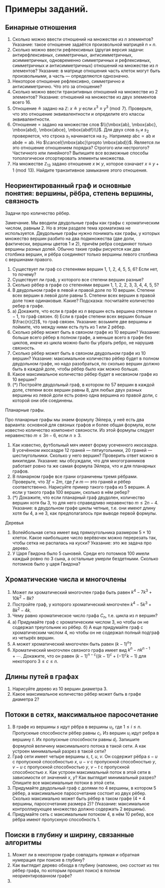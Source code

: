 # Примеры заданий.

## Бинарные отношения

1. Сколько можно ввести отношений на множестве из $n$ элементов? Указание: такое отношение задаётся произвольной матрицей $n\times n$.
2. Сколько можно ввести рефлексивных (другая версия задачи: антирефлексивных, симметричных, антисимметричных, асимметричных, одновременно симметричных и рефлексивных, симметричных и антисимметричных) отношений на множестве из $n$ элементов? Указание: в матрице отношения часть клеток могут быть произвольными, а часть — определяются однозначно.
3. Некоторое отношение рефлексивно, симметрично и антисимметрично. Что это за отношение? 
4. Сколько можно ввести транзитивных отношений на множестве из 2 элементов? Указание: отношений на множестве из двух элементов всего 16.
5. Отношение $\circeq$ задано на $\mathbb{Z}$: $x\circeq y$ если $x^3 \equiv y^3 \pmod 7$. Проверьте, что это отношение эквивалентности и определите его классы эквивалентности.
6. Отношение $\propto$ задано на множестве слов $\\{\mbox{ab}, \mbox{abc}, \mbox{abd}, \mbox{abce}, \mbox{abdf}\\}$. Для двух слов $s_1$ и $s_2$ проверяется, что строка $s_1$ начинается на $s_2$. Например $\mbox{abc}\propto \mbox{ab}$ и $\mbox{abde}\propto \mbox{ab}$. Но $\cancel{\mbox{abc}\propto \mbox{abd}}$. Является ли это отношение отношением порядка? Строгого или нестрогого? Частичного или линейного? Выпишите все возможные способы топологически отсортировать элементы множества.
7. На множестве $\mathbb{Z}_{13}$ задано отношение $x\ltimes y$, которое означает $x \equiv y+1 \pmod 13$. Найдите транзитивное замыкание этого отношения.

## Неориентированный граф и основные понятия: вершины, рёбра, степень вершины, связность

Задачи про количество рёбер.

Замечание. Мы вводили двудольные графы как графы с хроматическим числом, равным 2. Но в этом разделе тема хроматизма не используется. Двудольные графы нужно понимать как графы, у которых множество вершин разбито на два подмножества (две доли, фактически, вершины цветов 1 и 2), причём ребра соединяют только вершины разных долей. Обычно такие графы рисуются как два столбика вершин, и рёбра соединяют только вершины левого столбика с вершинами правого.

1. Существует ли граф со степенями вершин 1, 1, 2, 4, 5, 5, 6? Если нет, то почему?
2. Существует ли граф, у которого все степени вершин разные?
3. Сколько рёбер в графе со степенями вершин 1, 1, 2, 2, 3, 3, 4, 4, 5, 5?
4. В двудольном графе в левой и правой доле по 10 вершин. Степени всех вершин в левой доле равны 5. Степени всех вершин в правой доле тоже одинаковые. Какие? Подсказка: посчитайте количество ребер в графе.
5. а) Докажите, что если в графе из $n$ вершин есть вершина степени $n-1$, то граф связен. б) Если в графе степени всех вершин больше $\frac{n}{2}$, то граф связен. Указание: возьмите две вершины и поймите, что между ними есть путь из 1 или 2 рёбер.
6. Сколько рёбер может быть в связном графе из 10 вершин? Указание: больше всего рёбер в полном графе, а меньше всего в графе без циклов, иначе из цикла можно было бы убрать ребро, не нарушив связность.
7. Сколько рёбер может быть в связном _двудольном_ графе из 10 вершин? Указание: максимальное количество рёбер будет в полном двудольном графе, но надо разобраться, по сколько вершин должно быть в каждой доле, чтобы рёбер было как можно больше.
8. Какое максимальное количество рёбер будет в несвязном графе из 10 вершин?
9. (*) Постройте двудольный граф, в котором по 57 вершин в каждой доле, степени всех вершин равны 8, для любых двух разных вершины из левой доли есть ровно одна вершина из правой доли, с которой они обе соединены.

Планарные графы.

Про планарные графы мы знаем формулу Эйлера, у неё есть два варианта: основной для связных графов и более общая формула, если известно количество компонент связности. Из этой формулы следует неравенство $m \le 3n-6$, если $n \ge 3$.

1. Как известно, футбольный мяч имеет форму усеченного икосаэдра. В усечённом икосаэдре 12 граней — пятиугольники, 20 граней — шестиугольники. Сколько у него вершин? Проверить ответ можно в википедии. Указание: мы обсуждали, что для многогранников работает ровно та же самая формула Эйлера, что и для планарных графов.
2. В планарном графе все грани ограничены тремя рёбрами. Проверьте, что $3f=2m$, где $f$ и $m$ — это граней и рёбер соответственно. Нарисуйте пример такого графа из 5 вершин. А если у такого графа 100 вершин, сколько в нём ребер?
3. (*) Докажите, что если планарный граф двудолен, количество вершин хотя бы 3, то для него справедливо неравенство $m \le 2n-4$. Указание: в двудольном графе циклы четные, т.е. они имеют длину хотя бы 4, а не 3, как предполагалось при выводе первой формулы.

Деревья

1. Волейбольная сетка имеет вид прямоугольника размером $5\times10$ клеток.
   Какое наибольшее число верёвочек можно перерезать так, чтобы сетка не распалась на куски? Указание: это же задача про дерево.
2. У Царя Гвидона было 5 сыновей. Среди его потомков 100 имели каждый ровно по 3 сына, а остальные умерли бездетными. Сколько потомков было у царя Гвидона?

## Хроматические числа и многочлены

1. Может ли хроматический многочлен графа быть равен $k^4 - 7k^3 + 10k^2 - 8k$?
2. Постройте граф, у которого хроматический многочлен $k^4 - 5k^3+8k^2-4k$.
3. Чему равно хроматическое число графа $C_n$, т.е. цикла из $n$ вершин?
4. а) Придумайте граф с хроматическим числом 3, но чтобы он не содержал треугольник из рёбер. б) А еще придумайте граф с хроматическим числом 4, но чтобы он не содержал полный подграф из четырёх вершин.
5. А может хроматический многочлен быть равен $(k-1)^n$?
6. Хроматический многочлен связного графа имеет вид $k^n - nk^{n-1} + \cdots$. Докажите, что он равен $(k-1)^{n-c}((k-1)^c + (-1)^c{k-1})$ для некоторого $3\le c \le n$.

## Длины путей в графах

1. Нарисуйте дерево из 10 вершин диаметра 3.
2. Какое максимальное количество рёбер может быть в графе диаметра 2?

## Потоки в сетях, максимальное паросочетание

1. В графе из вершины $s$ идут рёбра в вершины $u_i$, где $1 \le i \le n$. Пропускные способности рёбер равны $c_i$. Из вершин $u_i$ идут ребра в вершину $t$. Их пропускные способности равны $d_i$. Запишите формулой величину максимального потока в такой сети. А как устроен минимальный разрез в такой сети?
2. Граф сети имеет четыре вершины $s$, $t$, $u$, $v$. Он содержит рёбра $s-u$ с пропускной способностью $x$, $u-v$ с пропускной способностью $y$, $v-u$ с пропускной способностью $y$, $v-t$ с пропускной способностью $x$. Как устроен максимальный поток в этой сети в зависимости от значений $x$, $y$? Как выглядит минимальный разрез? Опишите все максимальные потоки в этой сети.
3. Придумайте двудольный граф с долями по 4 вершины, в котором 5 рёбер, а максимальное паросочетание состоит из двух рёбер. Сколько максимально может быть рёбер в таком графе (4 + 4 вершины, паросочетание размера 2)? (Указание: максимальное контроллирующее множество должно содержать 2 вершины).
4. Придумайте сеть с максимальным потоком 4, в нём 10 ребер, все рёбра имеют пропускную способность 1.

## Поиски в глубину и ширину, связанные алгоритмы

1. Может ли в некотором графе совпадать прямая и обратная нумерация при поиске в глубину?
2. Как выглядит дерево обхода в глубину (напомню, оно состоит из тех рёбер графа, по которым прошел поиск) в полном неориентированном графе?
3. 
